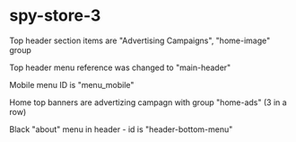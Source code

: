 # spy-store-3

Top header section items are "Advertising Campaigns", "home-image" group

Top header menu reference was changed to "main-header"

Mobile menu ID is "menu_mobile"

Home top banners are advertizing campagn with group "home-ads" (3 in a row)

Black "about" menu in header - id is "header-bottom-menu"
